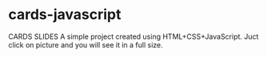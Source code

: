 # cards-javascript
CARDS SLIDES
A simple project created using HTML+CSS+JavaScript.
Juct click on picture and you will see it in a full size.
